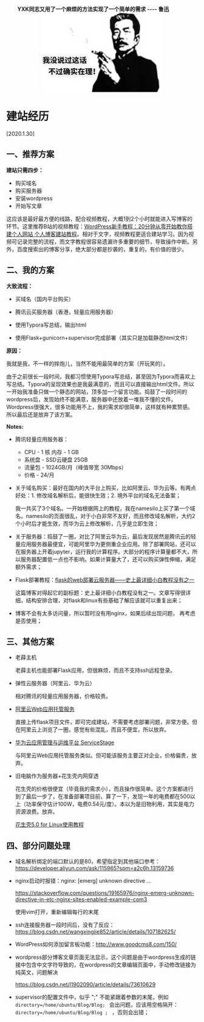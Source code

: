 <center> <b>YXK同志又用了一个麻烦的方法实现了一个简单的需求 ---- 鲁迅 </b>  &#160; &#160; &#160;&#160; &#160;&#160; &#160;  <img src="./figures/1.png" style="zoom:100%;" /> </center>



# 建站经历

[2020.1.30]



## 一、推荐方案

**建站只需四步：**

- 购买域名
- 购买服务器
- 安装wordpress
- 开始写文章

这应该是最好最方便的线路，配合视频教程，大概1到2个小时就能进入写博客的环节。这里推荐B站的视频教程：[WordPress新手教程：20分钟从零开始教你搭建个人网站 个人博客建站教程](https://www.bilibili.com/video/BV1Wb411h7DD?from=search&seid=7201979263972732741)。相对于文字，视频教程更适合建站学习。因为视频可记录完整的流程，而文字教程很容易遗漏许多重要的细节，导致操作中断。另外，百度搜索出的博客分享，绝大部分都是抄袭的，重复的，有价值的很少。



## 二、我的方案

**大致流程：**

- 买域名（国内平台购买）

- 腾讯云买服务器（香港，轻量应用服务器）

- 使用Typora写总结，输出html

- 使用Flask+gunicorn+supervisor完成部署（其实只是加载静态html文件）

  

**原因：**

我就是我，不一样的摔炮儿，当然不能用最简单的方案（开玩笑的）。

由于之前很长一段时间，我都习惯使用Typora写总结，甚至因为Typora而喜欢上写总结。Typora的呈现效果也是我最满意的，而且可以直接输出html文件。所以一开始我准备只做一个静态的网站，顶多加一个留言功能。捣鼓了一段时间的wordpress后，发现始终不能满意，服务器中还放着一堆我不懂的文件。Wordpress很强大，很多功能用不上，我的需求却很简单，这样就有种累赘感。所以最后还是放弃了该方案。



**Notes:**

- 腾讯轻量应用服务器：
  - CPU - 1 核 内存 - 1 GB
  -  系统盘 - SSD云硬盘 25GB
  - 流量包 - 1024GB/月（峰值带宽 30Mbps）
  - 价格 - 24/月

- 关于域名购买：最好在国内的大平台上购买，比如阿里云、华为云等。有两点好处：1. 修改域名解析后，能很快生效；2. 境外平台的域名无法备案；

  我一共买了3个域名。一开始根据网上的教程，我在namesilo上买了第一个域名。namesilo的页面很乱，对于小白非常不友好，而且修改域名解析，大约2个小时后才能生效，而华为云上修改解析，几乎是立即生效；

- 关于服务器：捣鼓了一圈，对比了阿里云华为云，最后发现居然是腾讯云的轻量应用服务器最便宜，可能阿里华为更侧重企业应用。除了部署网站，还可以在服务器上开着jupyter，运行我的计算程序。大部分的程序计算量都不大，所以服务器配置低一点也不影响。如果计算量大了，还可以购买弹性伸缩，满足额外需求；

- Flask部署教程：[flask的web部署云服务器——史上最详细小白教程没有之一](https://blog.csdn.net/qq_40831778/article/details/104639076)

  这篇博客对得起它的副标题：史上最详细小白教程没有之一。文章写得很详细，结构安排合理，对flask和linux有些基础了解应该就可以重复出来；

- 博客不会有太多访问量，所以暂时没有用nginx，如果后续出现问题， 再考虑是否使用；

  




## 三、其他方案

- 老薛主机

  老薛主机也能部署Flask应用，但很麻烦，而且不支持ssh远程登录。

- 弹性云服务器（阿里云、华为云）

  相对腾讯的轻量应用服务器，价格较贵。

- [阿里云Web应用托管服务](https://www.aliyun.com/product/webx?spm=5176.10695662.8115314850.1.71093745So5u1F) 

  直接上传flask项目文件，即可完成建站，不需要考虑部署问题，非常方便。但在阿里云上浏览了一圈，感觉有些混乱，而且不便宜，所以放弃。

- [华为云应用管理与运维平台 ServiceStage](https://support.huaweicloud.com/bestpractice-servicestage/servicestage_bestpractice_0117.html)

  与阿里云Web应用托管服务类似。但可能该服务主要正对企业，价格偏贵，放弃。

- 旧电脑作为服务器+花生壳内网穿透

  花生壳的价格很便宜（毕竟我的需求小），而且操作很简单。这个方案都进行到了最后一步了，在准备部署项目前，算了一下，发现一年的电费都在500以上（功率保守估计100W，电费0.54元/度）。本以为是旧物利用，其实是电力资源浪费。放弃。

  [花生壳5.0 for Linux使用教程](https://service.oray.com/question/11630.html)



## 四、部分问题处理

- 域名解析绑定的端口默认的是80，希望指定到其他端口参考：https://developer.aliyun.com/ask/115965?spm=a2c6h.13159736

- nginx启动时报错：nginx: [emerg] unknown directive ...

  https://stackoverflow.com/questions/19165976/nginx-emerg-unknown-directive-in-etc-nginx-sites-enabled-example-com3

  使用vim打开，重新编辑每行的末尾

- ssh连接服务器一段时间后，没有了反应： https://blog.csdn.net/wangxingjie852/article/details/107182625/

- WordPress如何添加留言板功能：http://www.goodcms8.com/150/

- wordpress部分博客文章页面无法显示，这个问题是由于wordpress生成的链接中包含中文字符导致的，在wordpress的文章编辑页面中，手动修改链接为纯英文，问题解决

  https://blog.csdn.net/l1902090/article/details/73610629
  
- supervisor的配置文件中，似乎 ";" 不能紧跟着参数的末尾，例如`directory=/home/ubuntu/Blog/Blog; ` 会出问题，应该用空格隔开：`directory=/home/ubuntu/Blog/Blog ; ` ，否则会出错；